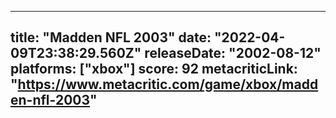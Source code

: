 
---
title: "Madden NFL 2003"
date: "2022-04-09T23:38:29.560Z"
releaseDate: "2002-08-12"
platforms: ["xbox"]
score: 92
metacriticLink: "https://www.metacritic.com/game/xbox/madden-nfl-2003"
---
